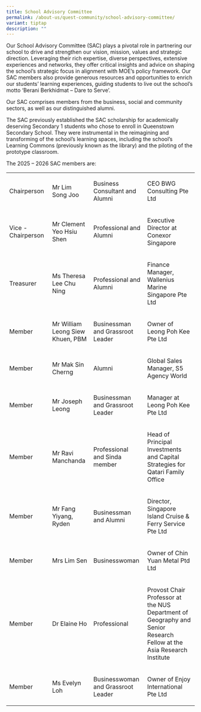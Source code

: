 ```yaml
---
title: School Advisory Committee
permalink: /about-us/quest-community/school-advisory-committee/
variant: tiptap
description: ""
---
```

<p>Our School Advisory Committee (SAC) plays a pivotal role in partnering
our school to drive and strengthen our vision, mission, values and strategic
direction. Leveraging their rich expertise, diverse perspectives, extensive
experiences and networks, they offer critical insights and advice on shaping
the school’s strategic focus in alignment with MOE’s policy framework.
Our SAC members also provide generous resources and opportunities to enrich
our students’ learning experiences, guiding students to live out the school’s
motto ‘Berani Berkhidmat – Dare to Serve’.</p>
<p>Our SAC comprises members from the business, social and community sectors,
as well as our distinguished alumni.</p>
<p>The SAC previously established the SAC scholarship for academically deserving
Secondary 1 students who chose to enroll in Queenstown Secondary School.
They were instrumental in the reimagining and transforming of the school’s
learning spaces, including the school’s Learning Commons (previously known
as the library) and the piloting of the prototype classroom.</p>
<p>The 2025 – 2026 SAC members are:</p>
<table style="minWidth: 100px">
<colgroup>
<col>
<col>
<col>
<col>
</colgroup>
<tbody>
<tr>
<td rowspan="1" colspan="1">
<p>Chairperson&nbsp;</p>
</td>
<td rowspan="1" colspan="1">
<p>Mr Lim Song Joo</p>
</td>
<td rowspan="1" colspan="1">
<p>Business Consultant and Alumni</p>
</td>
<td rowspan="1" colspan="1">
<p>CEO BWG Consulting Pte Ltd</p>
</td>
</tr>
<tr>
<td rowspan="1" colspan="1">
<p>Vice - Chairperson</p>
</td>
<td rowspan="1" colspan="1">
<p>Mr Clement Yeo Hsiu Shen</p>
</td>
<td rowspan="1" colspan="1">
<p>Professional and Alumni</p>
</td>
<td rowspan="1" colspan="1">
<p>Executive Director at Conexor Singapore</p>
</td>
</tr>
<tr>
<td rowspan="1" colspan="1">
<p>Treasurer</p>
</td>
<td rowspan="1" colspan="1">
<p>Ms Theresa Lee Chu Ning</p>
</td>
<td rowspan="1" colspan="1">
<p>Professional and Alumni</p>
</td>
<td rowspan="1" colspan="1">
<p>Finance Manager, Wallenius Marine Singapore Pte Ltd</p>
</td>
</tr>
<tr>
<td rowspan="1" colspan="1">
<p>Member</p>
</td>
<td rowspan="1" colspan="1">
<p>Mr William Leong Siew Khuen, PBM</p>
</td>
<td rowspan="1" colspan="1">
<p>Businessman and Grassroot Leader</p>
</td>
<td rowspan="1" colspan="1">
<p>Owner of Leong Poh Kee Pte Ltd</p>
</td>
</tr>
<tr>
<td rowspan="1" colspan="1">
<p>Member</p>
</td>
<td rowspan="1" colspan="1">
<p>Mr Mak Sin Cherng</p>
</td>
<td rowspan="1" colspan="1">
<p>Alumni</p>
</td>
<td rowspan="1" colspan="1">
<p>Global Sales Manager, S5 Agency World&nbsp;</p>
</td>
</tr>
<tr>
<td rowspan="1" colspan="1">
<p>Member</p>
</td>
<td rowspan="1" colspan="1">
<p>Mr Joseph Leong</p>
</td>
<td rowspan="1" colspan="1">
<p>Businessman and Grassroot Leader</p>
</td>
<td rowspan="1" colspan="1">
<p>Manager at Leong Poh Kee Pte Ltd</p>
</td>
</tr>
<tr>
<td rowspan="1" colspan="1">
<p>Member</p>
</td>
<td rowspan="1" colspan="1">
<p>Mr Ravi Manchanda</p>
</td>
<td rowspan="1" colspan="1">
<p>Professional&nbsp; and Sinda member</p>
</td>
<td rowspan="1" colspan="1">
<p>Head of Principal Investments and Capital Strategies for Qatari Family
Office</p>
</td>
</tr>
<tr>
<td rowspan="1" colspan="1">
<p>Member</p>
</td>
<td rowspan="1" colspan="1">
<p>Mr Fang Yiyang, Ryden</p>
</td>
<td rowspan="1" colspan="1">
<p>Businessman and Alumni</p>
</td>
<td rowspan="1" colspan="1">
<p>Director, Singapore Island Cruise &amp; Ferry Service Pte Ltd</p>
</td>
</tr>
<tr>
<td rowspan="1" colspan="1">
<p>Member</p>
</td>
<td rowspan="1" colspan="1">
<p>Mrs Lim Sen</p>
</td>
<td rowspan="1" colspan="1">
<p>Businesswoman</p>
</td>
<td rowspan="1" colspan="1">
<p>Owner of Chin Yuan Metal Ptd Ltd</p>
</td>
</tr>
<tr>
<td rowspan="1" colspan="1">
<p>Member</p>
</td>
<td rowspan="1" colspan="1">
<p>Dr Elaine Ho</p>
</td>
<td rowspan="1" colspan="1">
<p>Professional</p>
</td>
<td rowspan="1" colspan="1">
<p>Provost Chair Professor at the NUS Department of Geography and Senior
Research Fellow at the Asia Research Institute</p>
</td>
</tr>
<tr>
<td rowspan="1" colspan="1">
<p>Member</p>
</td>
<td rowspan="1" colspan="1">
<p>Ms Evelyn Loh</p>
</td>
<td rowspan="1" colspan="1">
<p>Businesswoman and Grassroot Leader</p>
</td>
<td rowspan="1" colspan="1">
<p>Owner of Enjoy International Pte Ltd&nbsp;</p>
</td>
</tr>
</tbody>
</table>
<p></p>